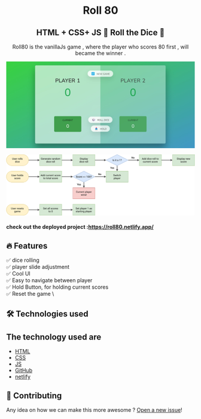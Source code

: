 <h1 align="center">
Roll 80
</h1>

<h2 align="center">
  HTML + CSS+ JS 🎲 Roll the Dice 🎲 
</h2>

<p align="center">
 Roll80 is the vanillaJs game , where the player who scores 80 first , will became the winner .   
</p>

<p align="center"> 
  <kbd>
<img src="s.jpg"></img>
  </kbd>
</p>
<p align="center"> 
  <kbd>
<img src="flow-chart-dice-roll-game.png"></img>
  </kbd>
</p>

#### check out the deployed project :https://roll80.netlify.app/
## :fire: Features

:white_check_mark: dice rolling \
:white_check_mark: player slide adjustment \
:white_check_mark: Cool UI \
:white_check_mark: Easy to navigate between player \
:white_check_mark: Hold Button, for holding current scores  \
:white_check_mark: Reset the game \


## 🛠️ Technologies used 
The technology used are
-- 
- [HTML](https://www.w3schools.com/html/)
- [CSS](https://www.w3schools.com/css/) 
- [JS](https://v2.tailwindcss.com/docs)
- [GitHub](https://github.com)
- [netlify](https://netlify.com)

## 🤝 Contributing

Any idea on how we can make this more awesome ? [Open a new issue](https://github.com/hritikd3/issues)! 


